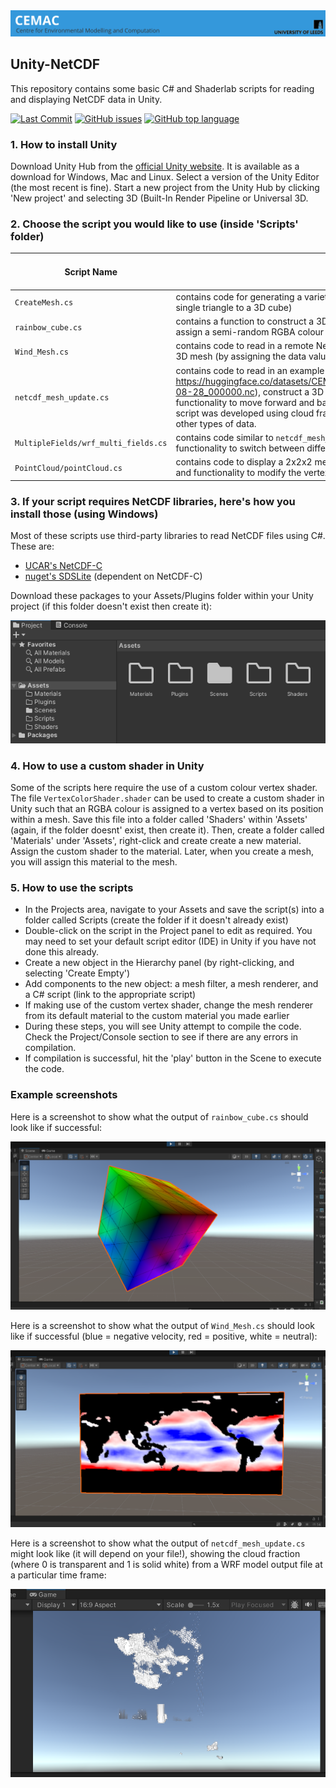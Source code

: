 <div align="center">
<a href="https://www.cemac.leeds.ac.uk/">
  <img src="https://github.com/cemac/cemac_generic/blob/master/Images/cemac.png"></a>
  <br>
</div>

## Unity-NetCDF
This repository contains some basic C# and Shaderlab scripts for reading and displaying NetCDF data in Unity.

[![Last Commit](https://img.shields.io/github/last-commit/cemac/Unity-NetCDF)](https://github.com/cemac/Unity-NetCDF/commits/main) [![GitHub issues](https://img.shields.io/github/issues/cemac/Unity-NetCDF)](https://github.com/cemac/Unity-NetCDF/issues) [![GitHub top language](https://img.shields.io/github/languages/top/cemac/Unity-NetCDF)](https://github.com/cemac/Unity-NetCDF)

### 1. How to install Unity
Download Unity Hub from the [official Unity website](https://unity.com/download). It is available as a download for Windows, Mac and Linux. Select a version of the Unity Editor (the most recent is fine). Start a new project from the Unity Hub by clicking 'New project' and selecting 3D (Built-In Render Pipeline or Universal 3D.

### 2. Choose the script you would like to use (inside 'Scripts' folder)

| Script Name | Description | NetCDF library required? | Custom shader required? |
| ----------- | ----------- | ------------------------ | ----------------------- |
| `CreateMesh.cs` | contains code for generating a variety of simple empty meshes in Unity (ranging from a single triangle to a 3D cube) | N | N |
| `rainbow_cube.cs` |  contains a function to construct a 3D mesh based on user-defined dimensions, and assign a semi-random RGBA colour to each vertex | N | Y |
| `Wind_Mesh.cs` | contains code to read in a remote NetCDF file and plot the horizontal wind field onto a 3D mesh (by assigning the data values to the mesh vertex) | Y | Y |
| `netcdf_mesh_update.cs` | contains code to read in an example WRF NetCDF file (downloadable from: https://huggingface.co/datasets/CEMAC/netcdf_test_files/blob/main/wrfout_d01_2005-08-28_000000.nc), construct a 3D mesh and plot data onto it. This script contains functionality to move forward and backward in time using the keyboard arrow keys. This script was developed using cloud fraction data from a WRF file but can be modified for other types of data. | Y | Y |
| `MultipleFields/wrf_multi_fields.cs` | contains code similar to `netcdf_mesh_updates.cs` but includes additional 'toggle' functionality to switch between different meteorological fields on-the-fly | Y | Y |
| `PointCloud/pointCloud.cs` | contains code to display a 2x2x2 mesh with coloured vertices (no interpolated shading) and functionality to modify the vertex attributes once displayed| N | Y |

### 3. If your script requires NetCDF libraries, here's how you install those (using Windows)
Most of these scripts use third-party libraries to read NetCDF files using C#. These are:
- [UCAR's NetCDF-C](https://docs.unidata.ucar.edu/netcdf-c/current/winbin.html)
- [nuget's SDSLite](https://www.nuget.org/packages/SDSLite) (dependent on NetCDF-C)

Download these packages to your Assets/Plugins folder within your Unity project (if this folder doesn't exist then create it):

![Plugins](./images/plugins.png)

### 4. How to use a custom shader in Unity
Some of the scripts here require the use of a custom colour vertex shader. The file `VertexColorShader.shader` can be used to create a custom shader in Unity such that an RGBA colour is assigned to a vertex based on its position within a mesh. Save this file into a folder called 'Shaders' within 'Assets' (again, if the folder doesnt' exist, then create it). Then, create a folder called 'Materials' under 'Assets', right-click and create create a new material. Assign the custom shader to the material. Later, when you create a mesh, you will assign this material to the mesh.

### 5. How to use the scripts
- In the Projects area, navigate to your Assets and save the script(s) into a folder called Scripts (create the folder if it doesn't already exist)
- Double-click on the script in the Project panel to edit as required. You may need to set your default script editor (IDE) in Unity if you have not done this already.
- Create a new object in the Hierarchy panel (by right-clicking, and selecting 'Create Empty')
- Add components to the new object: a mesh filter, a mesh renderer, and a C# script (link to the appropriate script)
- If making use of the custom vertex shader, change the mesh renderer from its default material to the custom material you made earlier
- During these steps, you will see Unity attempt to compile the code. Check the Project/Console section to see if there are any errors in compilation.
- If compilation is successful, hit the 'play' button in the Scene to execute the code.

### Example screenshots
Here is a screenshot to show what the output of `rainbow_cube.cs` should look like if successful:

![Rainbow Cube](./images/cube2.png)

Here is a screenshot to show what the output of `Wind_Mesh.cs` should look like if successful (blue = negative velocity, red = positive, white = neutral):

![Wind Mesh](./images/windmesh.png)

Here is a screenshot to show what the output of `netcdf_mesh_update.cs` might look like (it will depend on your file!), showing the cloud fraction (where 0 is transparent and 1 is solid white) from a WRF model output file at a particular time frame:

![WRF CLDFRA](./images/WRF_cloud.png)
